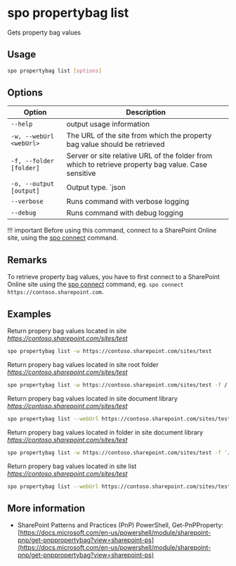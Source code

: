 # spo propertybag list

Gets property bag values

## Usage

```sh
spo propertybag list [options]
```

## Options

Option|Description
------|-----------
`--help`|output usage information
`-w, --webUrl <webUrl>`|The URL of the site from which the property bag value should be retrieved
`-f, --folder [folder]`|Server or site relative URL of the folder from which to retrieve property bag value. Case sensitive
`-o, --output [output]`|Output type. `json|text`. Default `text`
`--verbose`|Runs command with verbose logging
`--debug`|Runs command with debug logging

!!! important
    Before using this command, connect to a SharePoint Online site, using the [spo connect](../connect.md) command.

## Remarks

To retrieve property bag values, you have to first connect to a SharePoint Online site using the [spo connect](../connect.md) command, eg. `spo connect https://contoso.sharepoint.com`.

## Examples

Return propery bag values located in site _https://contoso.sharepoint.com/sites/test_

```sh
spo propertybag list -w https://contoso.sharepoint.com/sites/test
```

Return propery bag values located in site root folder _https://contoso.sharepoint.com/sites/test_

```sh
spo propertybag list -w https://contoso.sharepoint.com/sites/test -f /
```

Return propery bag values located in site document library _https://contoso.sharepoint.com/sites/test_

```sh
spo propertybag list --webUrl https://contoso.sharepoint.com/sites/test --folder '/Shared Documents'
```

Return propery bag values located in folder in site document library _https://contoso.sharepoint.com/sites/test_

```sh
spo propertybag list -w https://contoso.sharepoint.com/sites/test -f '/Shared Documents/MyFolder'
```

Return propery bag values located in site list _https://contoso.sharepoint.com/sites/test_

```sh
spo propertybag list --webUrl https://contoso.sharepoint.com/sites/test --folder /Lists/MyList
```

## More information

- SharePoint Patterns and Practices (PnP) PowerShell, Get-PnPProperty: [https://docs.microsoft.com/en-us/powershell/module/sharepoint-pnp/get-pnppropertybag?view=sharepoint-ps](https://docs.microsoft.com/en-us/powershell/module/sharepoint-pnp/get-pnppropertybag?view=sharepoint-ps)